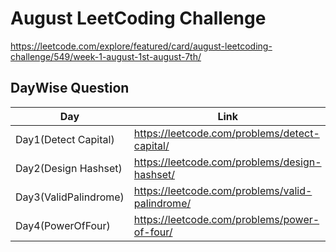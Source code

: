 # August LeetCoding Challenge
https://leetcode.com/explore/featured/card/august-leetcoding-challenge/549/week-1-august-1st-august-7th/

## DayWise Question
Day | Link 
------------------- | ---------------------
Day1(Detect Capital) | https://leetcode.com/problems/detect-capital/
Day2(Design Hashset) | https://leetcode.com/problems/design-hashset/
Day3(ValidPalindrome) | https://leetcode.com/problems/valid-palindrome/
Day4(PowerOfFour) | https://leetcode.com/problems/power-of-four/